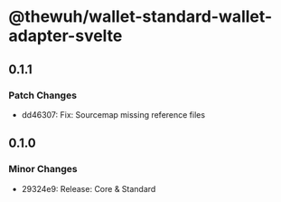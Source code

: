 # @thewuh/wallet-standard-wallet-adapter-svelte

## 0.1.1

### Patch Changes

-   dd46307: Fix: Sourcemap missing reference files

## 0.1.0

### Minor Changes

-   29324e9: Release: Core & Standard

